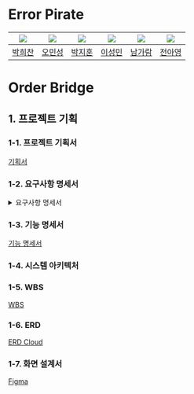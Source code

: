 # Error Pirate
|![](https://avatars.githubusercontent.com/u/115945994)|![](https://avatars.githubusercontent.com/u/99578261)|![](https://avatars.githubusercontent.com/u/87793524)|![](https://avatars.githubusercontent.com/u/174118592)|![](https://avatars.githubusercontent.com/u/134343781)|![](https://avatars.githubusercontent.com/u/102805138)|
|:-:|:-:|:-:|:-:|:-:|:-:|
|[박희찬](https://github.com/hcbak)|[오민성](https://github.com/beanteacher)|[박지훈](https://github.com/dispear)|[이성민](https://github.com/sung-mini)|[남가람](https://github.com/catnine11)|[전아영](https://github.com/AYeong-Jeon)|

# Order Bridge

## 1. 프로젝트 기획

### 1-1. 프로젝트 기획서
[기획서](https://drive.google.com/file/d/16-nRm353jOGMHSPJCbj4NXpgWPW4UUv4/view?usp=sharing)

### 1-2. 요구사항 명세서
<details>
  <summary>요구사항 명세서</summary>
  <div markdown="1">

[요구사항 명세서](https://docs.google.com/spreadsheets/d/e/2PACX-1vQxM_rIHvmLTbkV9LnaKnpo5b7QTwlGp9VqwIbPuwNH_rs0f3UpjXx70gHiFa4FGKJpYlsRoGB4w7w5/pubhtml?gid=594562128&single=true)

![image](https://github.com/user-attachments/assets/302f70d5-4497-4d7c-af3a-8910d614f1ea)
  </div>
</details>

### 1-3. 기능 명세서
[기능 명세서](https://docs.google.com/spreadsheets/d/e/2PACX-1vQxM_rIHvmLTbkV9LnaKnpo5b7QTwlGp9VqwIbPuwNH_rs0f3UpjXx70gHiFa4FGKJpYlsRoGB4w7w5/pubhtml?gid=213070244&single=true)

### 1-4. 시스템 아키텍처


### 1-5. WBS
[WBS](https://docs.google.com/spreadsheets/d/e/2PACX-1vQxM_rIHvmLTbkV9LnaKnpo5b7QTwlGp9VqwIbPuwNH_rs0f3UpjXx70gHiFa4FGKJpYlsRoGB4w7w5/pubhtml?gid=1397057023&single=true)

### 1-6. ERD
[ERD Cloud](https://www.erdcloud.com/d/voRzi3kXFkSQWkTTx)

### 1-7. 화면 설계서
[Figma](https://www.figma.com/design/75SMKjrV0RAYySz6nuMzhf/%EC%97%90%EB%9F%AC-%ED%95%B4%EC%A0%81%EB%8B%A8?node-id=0-1&t=DVRxg4B582bo3SLt-1)
